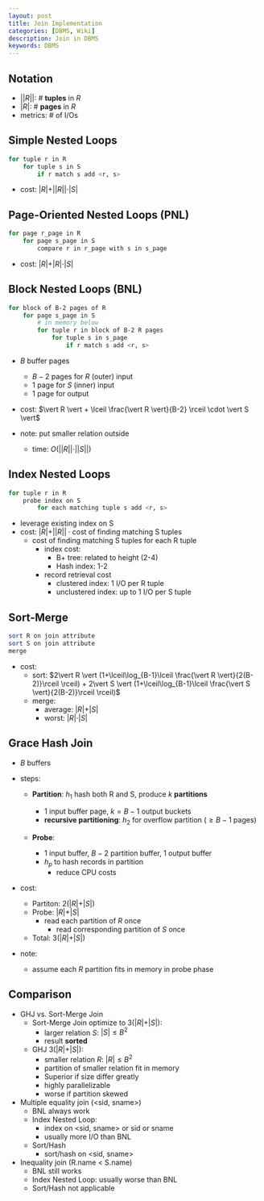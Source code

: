 ```yaml
---
layout: post
title: Join Implementation
categories: [DBMS, Wiki]
description: Join in DBMS
keywords: DBMS
---
```


## Notation

- $\vert\vert R \vert\vert$: \# **tuples** in $R$
- $\vert R \vert$: \# **pages** in $R$
- metrics: \# of I/Os

## Simple Nested Loops

``` sh
for tuple r in R
    for tuple s in S
        if r match s add <r, s>
```

- cost: $\vert R \vert + \vert\vert R \vert\vert \cdot \vert S \vert$

## Page-Oriented Nested Loops (PNL)

``` sh
for page r_page in R
    for page s_page in S
        compare r in r_page with s in s_page
```

- cost: $\vert R \vert + \vert R \vert \cdot \vert S \vert$

## Block Nested Loops (BNL)

```sh
for block of B-2 pages of R
    for page s_page in S
        # in memory below
        for tuple r in block of B-2 R pages
            for tuple s in s_page
                if r match s add <r, s>
```

- $B$ buffer pages
  - $B-2$ pages for $R$ (outer) input
  - $1$ page for $S$ (inner) input
  - $1$ page for output

- cost: $\vert R \vert + \lceil \frac{\vert R \vert}{B-2} \rceil \cdot \vert S \vert$

- note: put smaller relation outside
  - time: $O(\vert\vert R \vert \vert \cdot \vert \vert S \vert \vert)$

## Index Nested Loops

```sh
for tuple r in R
    probe index on S
        for each matching tuple s add <r, s>
```

- leverage existing index on S
- cost: $\vert R \vert + \vert\vert R \vert\vert \cdot \text{cost of finding matching S tuples}$
  - cost of finding matching S tuples for each R tuple
    - index cost:
      - B+ tree: related to height (2-4)
      - Hash index: 1-2
    - record retrieval cost
      - clustered index: 1 I/O per R tuple
      - unclustered index: up to 1 I/O per S tuple

## Sort-Merge

```sh
sort R on join attribute
sort S on join attribute
merge
```

- cost:
  - sort: $2\vert R \vert (1+\lceil\log_{B-1}\lceil \frac{\vert R \vert}{2(B-2)}\rceil \rceil) + 2\vert S \vert (1+\lceil\log_{B-1}\lceil \frac{\vert S \vert}{2(B-2)}\rceil \rceil)$
  - merge:
    - average: $\vert R \vert + \vert S \vert$
    - worst: $\vert R \vert \cdot \vert S \vert$

## Grace Hash Join

- $B$ buffers
- steps:
  - **Partition**: $h_1$ hash both R and S, produce $k$ **partitions**
    - 1 input buffer page, $k = B-1$ output buckets
    - **recursive partitioning**: $h_2$ for overflow partition ($\geq B-1$ pages)
  
  - **Probe**:
    - 1 input buffer, $B-2$ partition buffer, 1 output buffer
    - $h_p$ to hash records in partition
      - reduce CPU costs

- cost:
  - Partiton: $2(\vert R\vert + \vert S \vert)$
  - Probe: $\vert R\vert + \vert S \vert$
    - read each partition of $R$ once
      - read corresponding partition of $S$ once
  - Total: $3(\vert R\vert + \vert S \vert)$

- note:
  - assume each $R$ partition fits in memory in probe phase

## Comparison

- GHJ vs. Sort-Merge Join
  - Sort-Merge Join optimize to $3(\vert R\vert + \vert S \vert)$:
    - larger relation $S$: $\vert S \vert \leq B^2$
    - result **sorted**
  - GHJ $3(\vert R\vert + \vert S \vert)$:
    - smaller relation $R$: $\vert R \vert \leq B^2$
    - partition of smaller relation fit in memory
    - Superior if size differ greatly
    - highly parallelizable
    - worse if partition skewed
- Multiple equality join (<sid, sname>)
  - BNL always work
  - Index Nested Loop:
    - index on <sid, sname> or sid or sname
    - usually more I/O than BNL
  - Sort/Hash
    - sort/hash on <sid, sname>
- Inequality join (R.name < S.name)
  - BNL still works
  - Index Nested Loop: usually worse than BNL
  - Sort/Hash not applicable
